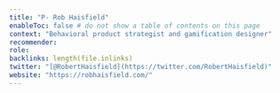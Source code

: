 ```yaml
---
title: "P- Rob Haisfield"
enableToc: false # do not show a table of contents on this page
context: "Behavioral product strategist and gamification designer"
recommender:
role:
backlinks: length(file.inlinks) 
twitter: "[@RobertHaisfield](https://twitter.com/RobertHaisfield)"
website: "https://robhaisfield.com/"
---
```


